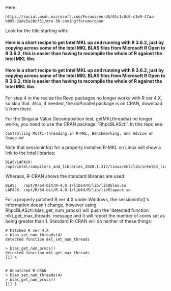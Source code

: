 

Here:

    https://social.msdn.microsoft.com/Forums/en-US/61c1c0c0-c1e9-47aa-b095-2ade5a28cf51/mro-36-coming?forum=ropen

Look for the title starting with:

<H4> Here is a short recipe to get Intel MKL up and running with R 3.6.2, just by copying across some of the Intel MKL BLAS files from Microsoft R Open to R 3.6.2, this is easier than having to recompile the whole of R against the Intel MKL libs</H4>

#### Here is a short recipe to get Intel MKL up and running with R 3.6.2, just by copying across some of the Intel MKL BLAS files from Microsoft R Open to R 3.6.2, this is easier than having to recompile the whole of R against the Intel MKL libs


For step 4 in the recipe the Revo packages no longer works with R ver 4.X, so skip that.  Also, if needed, the doParallel package is on CRAN, download it from there.

For the Singular Value Decomposition test, getMKLthreads() no longer works, you need to use the CRAN package: 'RhpcBLASctl'. In this repo see: 

    Controlling Multi-threading in R-MKL, Benchmarking, and Advice on Usage.md

Note that sessioninfo() for a properly installed R-MKL on Linux will show a link to the Intel libraries:

    BLAS/LAPACK: /opt/intel/compilers_and_libraries_2020.1.217/linux/mkl/lib/intel64_lin/libmkl_gf_lp64.so

Whereas, R-CRAN shows the standard libraries are used:

    BLAS:   /opt/R/64-bit/R-4.0.1/lib64/R/lib/libRblas.so
    LAPACK: /opt/R/64-bit/R-4.0.1/lib64/R/lib/libRlapack.so
    
For a properly patched R ver 4.X under Windows, the sessioninfo()'s information doesn't change, however using RhpcBLASctl::blas_get_num_procs() will push the 'detected function mkl_get_max_threads' message and it will report the number of cores set as being greater than 1.  Standard R-CRAN will do neither of these things:
    
    # Patched R ver 4.X
    > blas_set_num_threads(4)
    detected function mkl_set_num_threads
    
    > blas_get_num_procs()
    detected function mkl_get_max_threads
    [1] 4
    
    
    # Unpatched R-CRAN
    > blas_set_num_threads(4)
    > blas_get_num_procs()
    [1] 1

